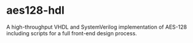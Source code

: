 aes128-hdl
==========

A high-throughput VHDL and SystemVerilog implementation of AES-128 including scripts for a full front-end design process.

